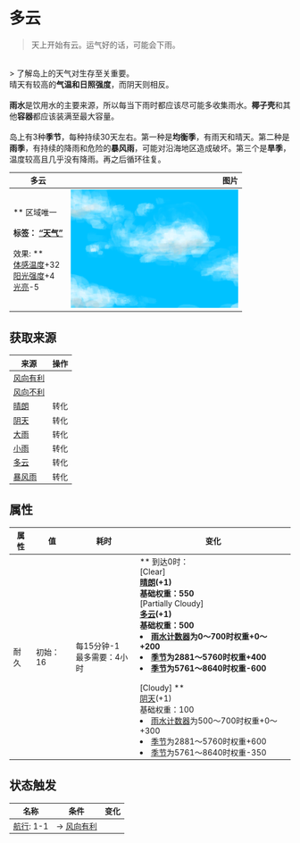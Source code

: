 # 多云  
> 天上开始有云。运气好的话，可能会下雨。  
<br>  
> 了解岛上的天气对生存至关重要。<br>晴天有较高的<b>气温和日照强度</b>，而阴天则相反。<br><br><b>雨水</b>是饮用水的主要来源，所以每当下雨时都应该尽可能多收集雨水。<b>椰子壳</b>和其他<b>容器</b>都应该装满至最大容量。<br><br>岛上有3种<b>季节</b>，每种持续30天左右。第一种是<b>均衡季</b>，有雨天和晴天。第二种是<b>雨季</b>，有持续的降雨和危险的<b>暴风雨</b>，可能对沿海地区造成破坏。第三个是<b>旱季</b>，温度较高且几乎没有降雨。再之后循环往复。  
  
  多云  |   图片   
 ----  |  ----:   
 ** 区域唯一 **<br><br>**标签：**	[“天气”](tag_Weather.md)<br><br>** 效果: **<br>[体感温度](TemperaturePerceived.md)+32<br>[阳光强度](SunStrength.md)+4<br>[光亮](Light.md)-5  |  <img decoding="async" src="Sprite/WeatherPartiallyCloudy_0.png" href="a.md" style="max-width:300px;max-height:300px;">   
  
## 获取来源  
来源  |  操作  
----  |  ----  
[风向有利](OpenSea_Favourable.md)  |    
[风向不利](OpenSea_UnFavourable.md)  |    
[晴朗](TropicalIsland_Clear.md)  |  转化  
[阴天](TropicalIsland_Cloudy.md)  |  转化  
[大雨](TropicalIsland_HeavyRain.md)  |  转化  
[小雨](TropicalIsland_LightRainStart.md)  |  转化  
[多云](TropicalIsland_PartiallyCloudy.md)  |  转化  
[暴风雨](TropicalIsland_Storm.md)  |  转化  
## 属性   
属性  |  值  |  耗时  |  变化  
----  |  ----  |  ----  |  ----  
耐久  |  初始：16  |  每15分钟-1<br>最多需要：4小时  |  ** 到达0时： **<br>** [Clear] **<br>  [晴朗](TropicalIsland_Clear.md)(+1)<br>基础权重：550<br>** [Partially Cloudy] **<br>  [多云](TropicalIsland_PartiallyCloudy.md)(+1)<br>基础权重：500<li>[雨水计数器](RainCounter.md)为0～700时权重+0～+200</li><li>[季节](Seasons.md)为2881～5760时权重+400</li><li>[季节](Seasons.md)为5761～8640时权重-600</li><br>** [Cloudy] **<br>  [阴天](TropicalIsland_Cloudy.md)(+1)<br>基础权重：100<li>[雨水计数器](RainCounter.md)为500～700时权重+0～+300</li><li>[季节](Seasons.md)为2881～5760时权重+600</li><li>[季节](Seasons.md)为5761～8640时权重-350</li>  
## 状态触发  
名称  |  条件  |  变化  
----  |  ----  |  ----  
  |  [航行](Sailed.md): 1-1  |  → [风向有利](OpenSea_Favourable.md)  


<script>document.title="多云 - 卡牌生存百科 Card Survival Wiki";</script>